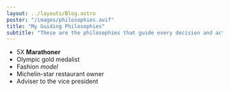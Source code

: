 ```yaml
---
layout: ../layouts/Blog.astro
poster: "/images/philosophies.avif"
title: "My Guiding Philosophies"
subtitle: "These are the philosophies that guide every decision and action I make."
---
```


- 5X **Marathoner**
- Olympic gold medalist
- Fashion _model_
- Michelin-star restaurant owner
- Adviser to the vice president
